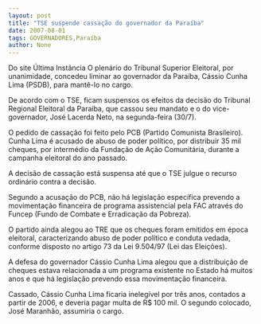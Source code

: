 ```yaml
---
layout: post
title: "TSE suspende cassação do governador da Paraíba"
date: 2007-08-01
tags: GOVERNADORES,Paraíba
author: None
---
```

Do site &Uacute;ltima Inst&acirc;ncia
O plen&aacute;rio do Tribunal Superior Eleitoral, por unanimidade, concedeu liminar ao governador da Para&iacute;ba, C&aacute;ssio Cunha Lima (PSDB), para mant&ecirc;-lo no cargo. 

De acordo com o TSE, ficam suspensos os efeitos da decis&atilde;o do Tribunal Regional Eleitoral da Para&iacute;ba, que cassou seu mandato e o do vice-governador, Jos&eacute; Lacerda Neto, na segunda-feira (30/7). 

O pedido de cassa&ccedil;&atilde;o foi feito pelo PCB (Partido Comunista Brasileiro). Cunha Lima &eacute; acusado de abuso de poder pol&iacute;tico, por distribuir 35 mil cheques, por interm&eacute;dio da Funda&ccedil;&atilde;o de A&ccedil;&atilde;o Comunit&aacute;ria, durante a campanha eleitoral do ano passado. 

A decis&atilde;o de cassa&ccedil;&atilde;o est&aacute; suspensa at&eacute; que o TSE julgue o recurso ordin&aacute;rio contra a decis&atilde;o.&nbsp;

Segundo a acusa&ccedil;&atilde;o do PCB, n&atilde;o h&aacute; legisla&ccedil;&atilde;o espec&iacute;fica prevendo a movimenta&ccedil;&atilde;o financeira de programa assistencial pela FAC atrav&eacute;s do Funcep (Fundo de Combate e Erradica&ccedil;&atilde;o da Pobreza). 

O partido ainda alegou ao TRE que os cheques foram emitidos em &eacute;poca eleitoral, caracterizando abuso de poder pol&iacute;tico e conduta vedada, conforme disposto no artigo 73 da Lei 9.504/97 (Lei das Elei&ccedil;&otilde;es). 

A defesa do governador C&aacute;ssio Cunha Lima alegou que a distribui&ccedil;&atilde;o de cheques estava relacionada a um programa existente no Estado h&aacute; muitos anos e que h&aacute; legisla&ccedil;&atilde;o prevendo essa movimenta&ccedil;&atilde;o financeira. 

Cassado, C&aacute;ssio Cunha Lima ficaria ineleg&iacute;vel por tr&ecirc;s anos, contados a partir de 2006, e deveria pagar multa de R$ 100 mil. O segundo colocado, Jos&eacute; Maranh&atilde;o, assumiria o cargo.  